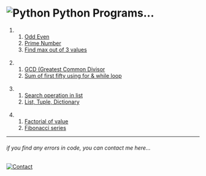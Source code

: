  # ![Python](https://skillicons.dev/icons?i=python) Python Programs...

1.  1. [Odd Even](01/1.1-odd-even.py)
    1. [Prime Number](01/1.2-prime-number.py)
    1. [Find max out of 3 values](01/1.3-find-max-3.py)
<br><br>
1.  1. [GCD (Greatest Common Divisor](02/2.1-GCD.py)
    1. [Sum of first fifty using for & while loop](02/2.2-sum-50.py)
<br><br>
1.  1. [Search operation in list](03/3.1-search.py)
    1. [List, Tuple, Dictionary](03/3.2-list-dictionary-tuple.py)
<br><br>
1.  1. [Factorial of value](04/4.1-factorial.py)
    1. [Fibonacci series](04/4.2-fibonacci.py)
---

###### _if you find any errors in code, you can contact me here..._
[![Contact](https://img.shields.io/badge/Instagram-2d2f2e?style=for-the-badge&logo=instagram)](https://instagram.com/jay__s__p)